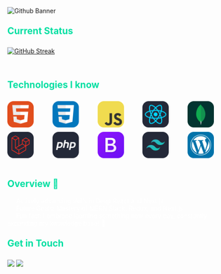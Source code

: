 ![Github Banner](https://user-images.githubusercontent.com/91025640/161419212-1f01d300-ace8-4a7e-a87c-06712c38ab38.jpg)

<h2 style="margin: 25px 0px;color:#00dfa2;">Current Status</h2>

[![GitHub Streak](https://github-readme-streak-stats.herokuapp.com?user=devsrsihab&background=45%2C1E000B%2C000000&ring=00DFA2&border=0079FF&fire=00DFA2&currStreakNum=00DFA2&currStreakLabel=00DFA2&dates=DFF6FF&sideNums=0079FF&sideLabels=0079FF)](https://git.io/streak-stats)

  <br />

<h2 style="margin: 25px 0px;color:#00dfa2;">Technologies I know</h2>

<div style="display:grid;grid-template-columns: repeat(5, 1fr);
 gap: 10px" >
<img src="https://raw.githubusercontent.com/tandpfun/skill-icons/main/icons/HTML.svg" height="60" width="60">
<img src="https://raw.githubusercontent.com/tandpfun/skill-icons/main/icons/CSS.svg" height="60" width="60">
<img src="https://raw.githubusercontent.com/tandpfun/skill-icons/main/icons/JavaScript.svg" height="60" width="60">
<img src="https://raw.githubusercontent.com/tandpfun/skill-icons/main/icons/React-Dark.svg" height="60" width="60">
<img src="https://raw.githubusercontent.com/tandpfun/skill-icons/main/icons/MongoDB.svg" height="60" width="60">
<img src="https://raw.githubusercontent.com/tandpfun/skill-icons/main/icons/Laravel-Dark.svg" height="60" width="60">
<img src="https://raw.githubusercontent.com/tandpfun/skill-icons/main/icons/PHP-Dark.svg" height="60" width="60">
<img src="https://raw.githubusercontent.com/tandpfun/skill-icons/main/icons/Bootstrap.svg" height="60" width="60">
<img src="https://raw.githubusercontent.com/tandpfun/skill-icons/main/icons/TailwindCSS-Dark.svg" height="60" width="60">
<img src="https://raw.githubusercontent.com/tandpfun/skill-icons/main/icons/Wordpress.svg" height="60" width="60">
</div>

<br >

<link rel="stylesheet" href="https://cdnjs.cloudflare.com/ajax/libs/font-awesome/5.15.4/css/all.min.css">

<div style="color: white;">
  <style>
    ul {
      list-style-type: none;
      padding-left: 0;
    }
    li::before {
      font-family: 'Font Awesome 5 Free';
      margin-right: 8px;
    }
    i{
      color: #00dfa2;
      margin: 0 10px
    }
  </style>
  
  <h2 style="color:#00dfa2" >Overview 🌟</h2>
  <ul>
    <li><i class="fas fa-code"></i> Actively advancing skills in Deep React and Next.js</li>
    <li><i class="fas fa-graduation-cap"></i> Future Goals: Mastery of MERN Stack, Redux, and Next.js</li>
    <li><i class="fas fa-brain"></i> Fun fact: I embrace learning something new every day, constantly expanding my knowledge base! 🚀</li>
  </ul>
</div>


<h2 style="margin: 25px 0px;color:#00dfa2;"> Get in Touch</h2>

[<img src="https://img.shields.io/badge/linkedin-%230077B5.svg?&style=for-the-badge&logo=linkedin&logoColor=white">](https://www.linkedin.com/in/devsrsihab/)
[<img src="https://img.shields.io/badge/facebook-%231877F2.svg?&style=for-the-badge&logo=facebook&logoColor=white">](https://www.facebook.com/devsrsihab)

  <br />
